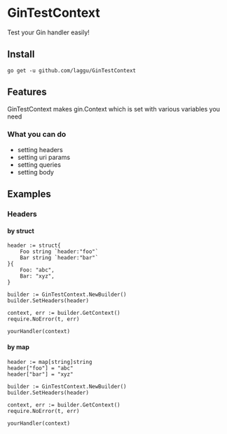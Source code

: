 # GinTestContext
Test your Gin handler easily!

## Install
```
go get -u github.com/laggu/GinTestContext
```

## Features
GinTestContext makes gin.Context which is set with various variables you need

### What you can do
* setting headers
* setting uri params
* setting queries
* setting body

## Examples

### Headers

#### by struct
```
header := struct{
    Foo string `header:"foo"`
    Bar string `header:"bar"`
}{
    Foo: "abc",
    Bar: "xyz",
}

builder := GinTestContext.NewBuilder()
builder.SetHeaders(header)

context, err := builder.GetContext()
require.NoError(t, err)

yourHandler(context)
```

#### by map
```
header := map[string]string
header["foo"] = "abc"
header["bar"] = "xyz"

builder := GinTestContext.NewBuilder()
builder.SetHeaders(header)

context, err := builder.GetContext()
require.NoError(t, err)

yourHandler(context)
```
